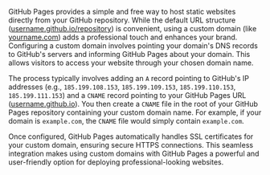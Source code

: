 GitHub Pages provides a simple and free way to host static websites directly from your GitHub repository. While the default URL structure ([username.github.io/repository](http://username.github.io/repository)) is convenient, using a custom domain (like [yourname.com](http://yourname.com)) adds a professional touch and enhances your brand. Configuring a custom domain involves pointing your domain's DNS records to GitHub's servers and informing GitHub Pages about your domain. This allows visitors to access your website through your chosen domain name.

The process typically involves adding an `A` record pointing to GitHub's IP addresses (e.g., `185.199.108.153`, `185.199.109.153`, `185.199.110.153`, `185.199.111.153`) and a `CNAME` record pointing to your GitHub Pages URL ([username.github.io](http://username.github.io)). You then create a `CNAME` file in the root of your GitHub Pages repository containing your custom domain name. For example, if your domain is `example.com`, the `CNAME` file would simply contain `example.com`.

Once configured, GitHub Pages automatically handles SSL certificates for your custom domain, ensuring secure HTTPS connections. This seamless integration makes using custom domains with GitHub Pages a powerful and user-friendly option for deploying professional-looking websites.